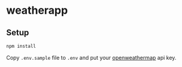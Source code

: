 # weatherapp

## Setup

```bash
npm install
```

Copy `.env.sample` file to `.env` and put your [openweathermap](https://openweathermap.org/) api key.
